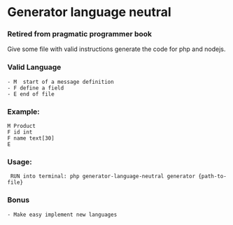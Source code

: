 # Generator language neutral

### Retired from pragmatic programmer book

Give some file with valid instructions generate the code for php and nodejs.

### Valid Language
    - M  start of a message definition
    - F define a field
    - E end of file

### Example:    
    M Product
    F id int
    F name text[30]
    E    

### Usage:
     RUN into terminal: php generator-language-neutral generator {path-to-file}

### Bonus
    - Make easy implement new languages

